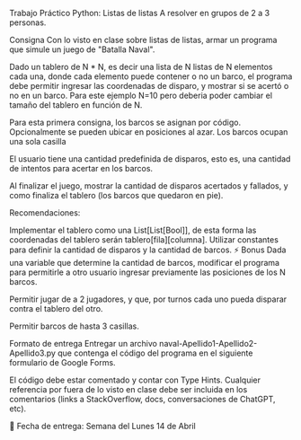 Trabajo Práctico Python: Listas de listas
A resolver en grupos de 2 a 3 personas.

Consigna
Con lo visto en clase sobre listas de listas, armar un programa que simule un juego de "Batalla Naval".

Dado un tablero de N * N, es decir una lista de N listas de N elementos cada una, donde cada elemento puede contener o no un barco, el programa debe permitir ingresar las coordenadas de disparo, y mostrar si se acertó o no en un barco. Para este ejemplo N=10 pero deberia poder cambiar el tamaño del tablero en función de N.

Para esta primera consigna, los barcos se asignan por código. Opcionalmente se pueden ubicar en posiciones al azar. Los barcos ocupan una sola casilla

El usuario tiene una cantidad predefinida de disparos, esto es, una cantidad de intentos para acertar en los barcos.

Al finalizar el juego, mostrar la cantidad de disparos acertados y fallados, y como finaliza el tablero (los barcos que quedaron en pie).

Recomendaciones:

Implementar el tablero como una List[List[Bool]], de esta forma las coordenadas del tablero serán tablero[fila][columna].
Utilizar constantes para definir la cantidad de disparos y la cantidad de barcos.
⚡️ Bonus
Dada una variable que determine la cantidad de barcos, modificar el programa para permitirle a otro usuario ingresar previamente las posiciones de los N barcos.

Permitir jugar de a 2 jugadores, y que, por turnos cada uno pueda disparar contra el tablero del otro.

Permitir barcos de hasta 3 casillas.

Formato de entrega
Entregar un archivo naval-Apellido1-Apellido2-Apellido3.py que contenga el código del programa en el siguiente formulario de Google Forms.

El código debe estar comentado y contar con Type Hints. Cualquier referencia por fuera de lo visto en clase debe ser incluida en los comentarios (links a StackOverflow, docs, conversaciones de ChatGPT, etc).

📅 Fecha de entrega: Semana del Lunes 14 de Abril
